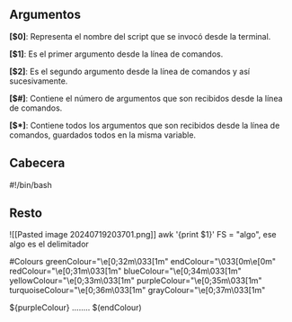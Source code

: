 ## Argumentos

**[$0]**: Representa el nombre del script que se invocó desde la terminal.

**[$1]**: Es el primer argumento desde la línea de comandos.

**[$2]**: Es el segundo argumento desde la línea de comandos y así sucesivamente.

**[$#]**: Contiene el número de argumentos que son recibidos desde la línea de comandos.

**[$*]**: Contiene todos los argumentos que son recibidos desde la línea de comandos, guardados todos en la misma variable.

## Cabecera
#!/bin/bash

## Resto

![[Pasted image 20240719203701.png]]
awk '{print $1}' FS = "algo", ese algo es el delimitador


#Colours
greenColour="\e[0;32m\033[1m"
endColour="\033[0m\e[0m"
redColour="\e[0;31m\033[1m"
blueColour="\e[0;34m\033[1m"
yellowColour="\e[0;33m\033[1m"
purpleColour="\e[0;35m\033[1m"
turquoiseColour="\e[0;36m\033[1m"
grayColour="\e[0;37m\033[1m"

${purpleColour} ........ $(endColour)


